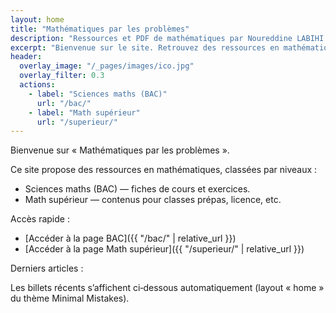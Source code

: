 ```yaml
---
layout: home
title: "Mathématiques par les problèmes"
description: "Ressources et PDF de mathématiques par Noureddine LABIHI (noure) — BAC et math supérieur."
excerpt: "Bienvenue sur le site. Retrouvez des ressources en mathématiques : Sciences maths (BAC) et Math supérieur."
header:
  overlay_image: "/_pages/images/ico.jpg"
  overlay_filter: 0.3
  actions:
    - label: "Sciences maths (BAC)"
      url: "/bac/"
    - label: "Math supérieur"
      url: "/superieur/"
---
```


Bienvenue sur « Mathématiques par les problèmes ».

Ce site propose des ressources en mathématiques, classées par niveaux :

- Sciences maths (BAC) — fiches de cours et exercices.
- Math supérieur — contenus pour classes prépas, licence, etc.

Accès rapide :

- [Accéder à la page BAC]({{ "/bac/" | relative_url }})
- [Accéder à la page Math supérieur]({{ "/superieur/" | relative_url }})

Derniers articles :

Les billets récents s’affichent ci‑dessous automatiquement (layout « home » du thème Minimal Mistakes).
